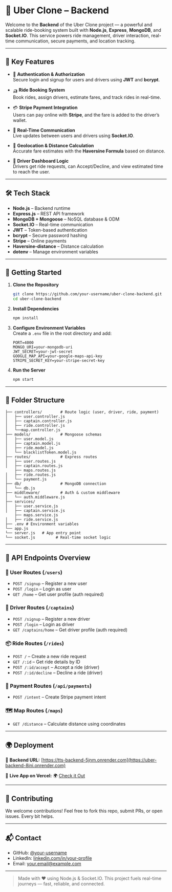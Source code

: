# 🚖 Uber Clone – Backend

Welcome to the **Backend** of the Uber Clone project — a powerful and scalable ride-booking system built with **Node.js**, **Express**, **MongoDB**, and **Socket.IO**. This service powers ride management, driver interaction, real-time communication, secure payments, and location tracking.

---

## 🌟 Key Features

- 🔐 **Authentication & Authorization**  
  Secure login and signup for users and drivers using **JWT** and **bcrypt**.

- 🛺 **Ride Booking System**  
  Book rides, assign drivers, estimate fares, and track rides in real-time.

- 💳 **Stripe Payment Integration**  
  Users can pay online with **Stripe**, and the fare is added to the driver’s wallet.

- 📡 **Real-Time Communication**  
  Live updates between users and drivers using **Socket.IO**.

- 📍 **Geolocation & Distance Calculation**  
  Accurate fare estimates with the **Haversine Formula** based on distance.

- 🚦 **Driver Dashboard Logic**  
  Drivers get ride requests, can Accept/Decline, and view estimated time to reach the user.

---

## 🛠 Tech Stack

- **Node.js** – Backend runtime  
- **Express.js** – REST API framework  
- **MongoDB + Mongoose** – NoSQL database & ODM  
- **Socket.IO** – Real-time communication  
- **JWT** – Token-based authentication  
- **bcrypt** – Secure password hashing  
- **Stripe** – Online payments  
- **Haversine-distance** – Distance calculation  
- **dotenv** – Manage environment variables

---

## 🚀 Getting Started

1. **Clone the Repository**  
   ```bash
   git clone https://github.com/your-username/uber-clone-backend.git  
   cd uber-clone-backend
   ```

2. **Install Dependencies**  
   ```bash
   npm install
   ```

3. **Configure Environment Variables**  
   Create a `.env` file in the root directory and add:
   ```
   PORT=4000  
   MONGO_URI=your-mongodb-uri  
   JWT_SECRET=your-jwt-secret  
   GOOGLE_MAP_API=your-google-maps-api-key  
   STRIPE_SECRET_KEY=your-stripe-secret-key
   ```

4. **Run the Server**  
   ```bash
   npm start
   ```

---

## 📂 Folder Structure

```
├── controllers/        # Route logic (user, driver, ride, payment)
│   ├── user.controller.js
│   ├── captain.controller.js
│   ├── ride.controller.js
│   └──map.controller.js
├── models/             # Mongoose schemas
│   ├── user.model.js
│   ├── captain.model.js
│   ├── ride.model.js
│   └── blacklistToken.model.js
├── routes/             # Express routes
│   ├── user.routes.js
│   ├── captain.routes.js
    ├── maps.routes.js
│   ├── ride.routes.js
│   └── payment.js
├── db/                 # MongoDB connection
│   └── db.js
├── middleware/         # Auth & custom middleware
│   └── auth.middleware.js
├── services/             
│   ├── user.service.js
│   ├── captain.service.js
    ├── maps.service.js
│   ├── ride.service.js
├── .env # Environment variables
└── app.js               
└── server.js   # App entry point
└── socket.js         # Real-time socket logic
```

---

## 📡 API Endpoints Overview

### 👤 User Routes (`/users`)
- `POST /signup` – Register a new user  
- `POST /login` – Login as user  
- `GET /home` – Get user profile (auth required)

### 🚗 Driver Routes (`/captains`)
- `POST /signup` – Register a new driver  
- `POST /login` – Login as driver  
- `GET /captains/home` – Get driver profile (auth required)

### 📦 Ride Routes (`/rides`)
- `POST /` – Create a new ride request  
- `GET /:id` – Get ride details by ID  
- `POST /:id/accept` – Accept a ride (driver)  
- `POST /:id/decline` – Decline a ride (driver)

### 💸 Payment Routes (`/api/payments`)
- `POST /intent` – Create Stripe payment intent

### 🗺 Map Routes (`/maps`)
- `GET /distance` – Calculate distance using coordinates

---

## 🌍 Deployment

🔗 **Backend URL:** [https://tts-backend-5jnm.onrender.com](https://uber-backend-8ini.onrender.com)

🔗 **Live App on Vercel:** 🌍 [Check it Out](uber-frontend-o6g295t3u-bijaysaus-projects.vercel.app)


---

## 🙌 Contributing

We welcome contributions! Feel free to fork this repo, submit PRs, or open issues. Every bit helps.

---

## 📬 Contact

- GitHub: [@your-username](https://github.com/your-username)  
- LinkedIn: [linkedin.com/in/your-profile](https://linkedin.com/in/your-profile)  
- Email: your.email@example.com

---

> Made with ❤️ using Node.js & Socket.IO. This project fuels real-time journeys — fast, reliable, and connected.
